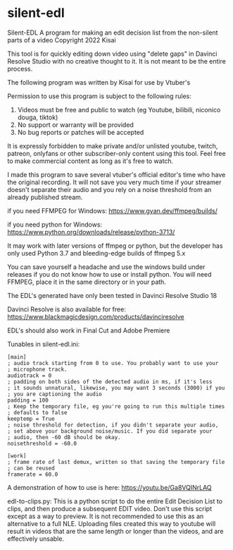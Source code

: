 # silent-edl
Silent-EDL A program for making an edit decision list from the non-silent parts of a video
Copyright 2022 Kisai

This tool is for quickly editing down video using "delete gaps" in 
Davinci Resolve Studio with no creative thought to it. It is not 
meant to be the entire process.

The following program was written by Kisai for use by Vtuber's

Permission to use this program is subject to the following rules:
1. Videos must be free and public to watch (eg Youtube, bilibili, niconico douga, tiktok)
2. No support or warranty will be provided
3. No bug reports or patches will be accepted

It is expressly forbidden to make private and/or unlisted youtube,
twitch, patreon, onlyfans or other subscriber-only content using 
this tool. Feel free to make commercial content as long as it's 
free to watch.
 
I made this program to save several vtuber's official editor's 
time who have the original recording. It will not save you very much
time if your streamer doesn't separate their audio and you rely on a 
noise threshold from an already published stream.

if you need FFMPEG for Windows: 
  https://www.gyan.dev/ffmpeg/builds/
  
if you need python for Windows: 
  https://www.python.org/downloads/release/python-3713/
  
It may work with later versions of ffmpeg or python, but the developer
has only used Python 3.7 and bleeding-edge builds of ffmpeg 5.x

You can save yourself a headache and use the windows build under releases
if you do not know how to use or install python. You will need FFMPEG,
place it in the same directory or in your path.

The EDL's generated have only been tested in Davinci Resolve Studio 18

Davinci Resolve is also available for free: 
  https://www.blackmagicdesign.com/products/davinciresolve

EDL's should also work in Final Cut and Adobe Premiere

Tunables in silent-edl.ini:
```
[main]
; audio track starting from 0 to use. You probably want to use your 
; microphone track.
audiotrack = 0 
; padding on both sides of the detected audio in ms, if it's less 
; it sounds unnatural, likewise, you may want 3 seconds (3000) if you
; you are captioning the audio
padding = 100
; Keep the temporary file, eg you're going to run this multiple times
; defaults to false
keeptemp = True
; noise threshold for detection, if you didn't separate your audio, 
; set above your background noise/music. If you did separate your
; audio, then -60 dB should be okay.
noisethreshold = -60.0

[work]
; frame rate of last demux, written so that saving the temporary file
; can be reused
framerate = 60.0 
```

A demonstration of how to use is here:
https://youtu.be/Ga8VQINrLAQ

edl-to-clips.py:
This is a python script to do the entire Edit Decision List to clips, 
and then produce a subsequent EDIT video. Don't use this script 
except as a way to preview. It is not recommended to use this as an
alternative to a full NLE. Uploading files created this way to 
youtube will result in videos that are the same length or longer than 
the videos, and are effectively unsable.

